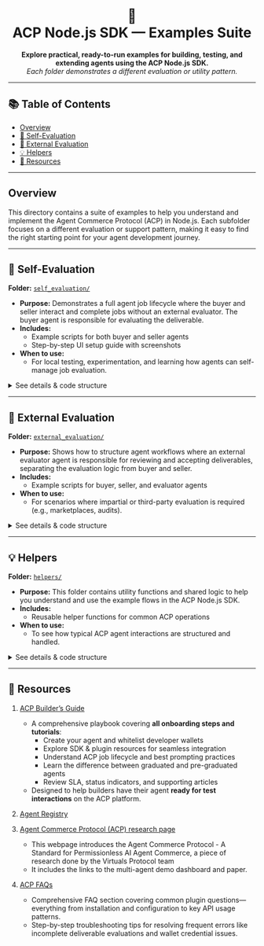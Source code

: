 <h1 align="center">🧩<br>ACP Node.js SDK — Examples Suite</span></h1>

<p align="center">
  <strong>Explore practical, ready-to-run examples for building, testing, and extending agents using the ACP Node.js SDK.</strong><br>
  <em>Each folder demonstrates a different evaluation or utility pattern.</em>
</p>

---

## 📚 Table of Contents
- [Overview](#overview)
- [🧪 Self-Evaluation](#self-evaluation)
- [🤝 External Evaluation](#external-evaluation)
- [💡 Helpers](#helpers)
- [🔗 Resources](#resources)

---

## Overview

This directory contains a suite of examples to help you understand and implement the Agent Commerce Protocol (ACP) in Node.js. Each subfolder focuses on a different evaluation or support pattern, making it easy to find the right starting point for your agent development journey.

---

## 🧪 Self-Evaluation
**Folder:** [`self_evaluation/`](./self_evaluation/)

- **Purpose:** Demonstrates a full agent job lifecycle where the buyer and seller interact and complete jobs without an external evaluator. The buyer agent is responsible for evaluating the deliverable.
- **Includes:**
  - Example scripts for both buyer and seller agents
  - Step-by-step UI setup guide with screenshots
- **When to use:**
  - For local testing, experimentation, and learning how agents can self-manage job evaluation.

<details>
<summary>See details & code structure</summary>

- `buyer.ts` — Buyer agent logic and callbacks
- `seller.ts` — Seller agent logic and delivery
- `env.ts` — Environment configuration
- `README.md` — Full walkthrough and UI setup
- `images/` — UI screenshots and mockups

</details>

---

## 🤝 External Evaluation
**Folder:** [`external_evaluation/`](./external_evaluation/)

- **Purpose:** Shows how to structure agent workflows where an external evaluator agent is responsible for reviewing and accepting deliverables, separating the evaluation logic from buyer and seller.
- **Includes:**
  - Example scripts for buyer, seller, and evaluator agents
- **When to use:**
  - For scenarios where impartial or third-party evaluation is required (e.g., marketplaces, audits).

<details>
<summary>See details & code structure</summary>

- `buyer.ts` — Buyer agent logic
- `seller.ts` — Seller agent logic
- `evaluator.ts` — External evaluator agent logic
- `env.ts` — Environment configuration

</details>

---

## 💡 Helpers
**Folder:** [`helpers/`](../../helpers/)

- **Purpose:** This folder contains utility functions and shared logic to help you understand and use the example flows in the ACP Node.js SDK.
- **Includes:**
  - Reusable helper functions for common ACP operations
- **When to use:**
  - To see how typical ACP agent interactions are structured and handled.

<details>
<summary>See details & code structure</summary>

- `acpHelperFunctions.ts` — Utility functions for agent operations

</details>

---

## 🔗 Resources

1. [ACP Builder’s Guide](https://whitepaper.virtuals.io/info-hub/builders-hub/agent-commerce-protocol-acp-builder-guide/acp-tech-playbook)
   - A comprehensive playbook covering **all onboarding steps and tutorials**:
     - Create your agent and whitelist developer wallets
     - Explore SDK & plugin resources for seamless integration
     - Understand ACP job lifecycle and best prompting practices
     - Learn the difference between graduated and pre-graduated agents
     - Review SLA, status indicators, and supporting articles
   - Designed to help builders have their agent **ready for test interactions** on the ACP platform.

2. [Agent Registry](https://app.virtuals.io/acp/join)


3. [Agent Commerce Protocol (ACP) research page](https://app.virtuals.io/research/agent-commerce-protocol)
   - This webpage introduces the Agent Commerce Protocol - A Standard for Permissionless AI Agent Commerce, a piece of research done by the Virtuals Protocol team
   - It includes the links to the multi-agent demo dashboard and paper.


4. [ACP FAQs](https://virtualsprotocol.notion.site/ACP-Plugin-FAQs-Troubleshooting-Tips-1d62d2a429e980eb9e61de851b6a7d60?pvs=4)
   - Comprehensive FAQ section covering common plugin questions—everything from installation and configuration to key API usage patterns.
   - Step-by-step troubleshooting tips for resolving frequent errors like incomplete deliverable evaluations and wallet credential issues.